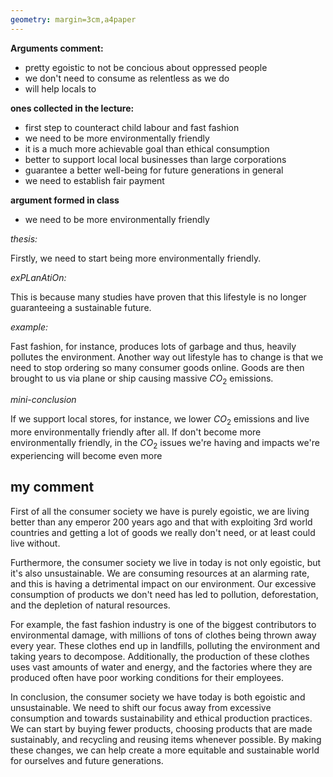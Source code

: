 ```yaml
---
geometry: margin=3cm,a4paper
---
```


**Arguments comment:**

- pretty egoistic to not be concious about oppressed people
- we don't need to consume as relentless as we do
- will help locals to

**ones collected in the lecture:**
- first step to counteract child labour and fast fashion
- we need to be more environmentally friendly
- it is a much more achievable goal than ethical consumption
- better to support local local businesses than large corporations
- guarantee a better well-being for future generations in general
- we need to establish fair payment

**argument formed in class**
- we need to be more environmentally friendly

*thesis:* 

Firstly, we need to start being more environmentally friendly.

*exPLanAtiOn:*

This is because many studies have proven that this lifestyle is no longer
guaranteeing a sustainable future.

*example:*

Fast fashion, for instance, produces lots of garbage and thus, heavily pollutes
the environment.
Another way out lifestyle has to change is that we need to stop ordering so
many consumer goods online. Goods are then brought to us via plane or ship
causing massive $CO_2$ emissions.

*mini-conclusion* 

If we support local stores, for instance, we lower $CO_2$ emissions and live more
environmentally friendly after all. If don't become more environmentally
friendly, in the $CO_2$ issues we're having and impacts we're experiencing will become
even more 



## my comment

First of all the consumer society we have is purely egoistic, we are living
better than any emperor 200 years ago and that with exploiting 3rd world 
countries and getting a lot of goods we really don't need, or at least could 
live without. 

Furthermore, the consumer society we live in today is not only egoistic, but
it's also unsustainable. We are consuming resources at an alarming rate, and
this is having a detrimental impact on our environment. Our excessive
consumption of products we don't need has led to pollution, deforestation, and
the depletion of natural resources.

For example, the fast fashion industry is one of the biggest contributors to
environmental damage, with millions of tons of clothes being thrown away every
year. These clothes end up in landfills, polluting the environment and taking
years to decompose. Additionally, the production of these clothes uses vast
amounts of water and energy, and the factories where they are produced often
have poor working conditions for their employees.

In conclusion, the consumer society we have today is both egoistic and
unsustainable. We need to shift our focus away from excessive consumption and
towards sustainability and ethical production practices. We can start by buying
fewer products, choosing products that are made sustainably, and recycling and
reusing items whenever possible. By making these changes, we can help create a
more equitable and sustainable world for ourselves and future generations.



